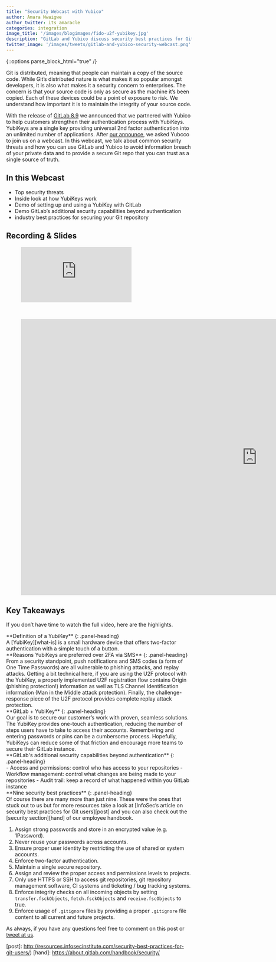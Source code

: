 ```yaml
---
title: "Security Webcast with Yubico"
author: Amara Nwaigwe
author_twitter: its_amaracle 
categories: integration
image_title: '/images/blogimages/fido-u2f-yubikey.jpg'
description: "GitLab and Yubico discuss security best practices for Git users."
twitter_image: '/images/tweets/gitlab-and-yubico-security-webcast.png'
---
```


{::options parse_block_html="true" /}

Git is distributed, meaning that people can maintain a copy of the source code. While Git’s distributed nature is what makes it so
popular amongst developers, it is also what makes it a security concern to enterprises. The concern is that your source code is only
as secure as the machine it’s been copied. Each of these devices could be a point of exposure to risk. We understand how important it 
is to maintain the integrity of your source code.

With the release of [GitLab 8.9][8.9] we announced that we partnered with Yubico to help 
customers strengthen their authentication process with YubiKeys. YubiKeys are a single key providing universal 2nd factor 
authentication into an unlimited number of applications. After [our announce][yub], we asked Yubcco to join us on a webcast. In this 
webcast, we talk about common security threats and how you can use GitLab and Yubico to avoid information breach of your private data 
and to provide a secure Git repo that you can trust as a single source of truth.

<!-- more -->

## In this Webcast

- Top security threats
-  Inside look at how YubiKeys work
- Demo of setting up and using a YubiKey with GitLab
- Demo GitLab’s additional security capabilities beyond authentication
- industry best practices for securing your Git repository

## Recording & Slides

<figure class="video_container">
  <iframe src="https://www.youtube.com/embed/pO9-7R3N5Ok" frameborder="0" allowfullscreen="true"> </iframe>
</figure>

<br>

<figure class="video_container">
<iframe src="https://docs.google.com/presentation/d/175zQz9CcQf3fQ65rbYFH_ysgllEkXrtnjYpAH_CDcrc/embed?start=false&loop=false&delayms=5000" frameborder="0" width="1280" height="749" allowfullscreen="true" mozallowfullscreen="true" webkitallowfullscreen="true"></iframe>
</figure>

## Key Takeaways

If you don’t have time to watch the full video, here are the highlights.

<div class="panel panel-info">
**Definition of a YubiKey**
{: .panel-heading}
<div class="panel-body">
A [YubiKey][what-is] is a small hardware device that offers two-factor authentication with a simple touch of a button.
</div>
</div>

<div class="panel panel-success">
**Reasons YubiKeys are preferred over 2FA via SMS**
{: .panel-heading}
<div class="panel-body">
From a security standpoint, push notifications and SMS codes (a form of One Time Passwords) are all vulnerable to phishing attacks, 
and replay attacks. Getting a bit technical here, if you are using the U2F protocol with the YubiKey, a properly implemented U2F 
registration flow contains Origin (phishing protection!) information as well as TLS Channel Identification information (Man in the 
Middle attack protection). Finally, the challenge-response piece of the U2F protocol provides complete replay attack protection.
</div>
</div>

<div class="panel panel-gitlab">
**GitLab + YubiKey** 
{: .panel-heading}
<div class="panel-body">
Our goal is to secure our customer’s work with proven, seamless solutions. The YubiKey provides one-touch authentication, reducing 
the number of steps users have to take to access their accounts. Remembering and entering passwords or pins can be a cumbersome 
process. Hopefully, YubiKeys can reduce some of that friction and encourage more teams to secure their GitLab instance.
</div>
</div>

<div class="panel panel-danger">
**GitLab's additional security capabilities beyond authentication**
{: .panel-heading}
<div class="panel-body">
- Access and permissions: control who has access to your repositories
- Workflow management: control what changes are being made to your repositories
- Audit trail: keep a record of what happened within you GitLab instance
</div>
</div>

<div class="panel panel-gitlab-purple">
**Nine security best practices**
{: .panel-heading}
<div class="panel-body">
Of course there are many more than just nine. These were the ones that stuck out to us but for more resources take a look at 
[InfoSec’s article on security best practices for Git users][post] and you can also check out the [security section][hand] of our employee handbook.

1. Assign strong passwords and store in an encrypted value (e.g. 1Password).
2. Never reuse your passwords across accounts.
3. Ensure proper user identity by restricting the use of shared or system accounts.
4. Enforce two-factor authentication.
5. Maintain a single secure repository.
6. Assign and review the proper access and permissions levels to projects.
7. Only use HTTPS or SSH to access git repositories, git repository management software, CI systems and ticketing / bug tracking systems.
8. Enforce integrity checks on all incoming objects by setting `transfer.fsckObjects`, `fetch.fsckObjects` and `receive.fscObjects` to true.
9. Enforce usage of `.gitignore` files by providing a proper `.gitignore` file content to all current and future projects.
</div>
</div>

As always, if you have any questions feel free to comment on this post or [tweet at us].

<!-- identifiers -->

[what-is]: https://www.yubico.com/faq/yubikey/
[8.9]: https://about.gitlab.com/2016/06/22/gitlab-8-9-released/
[yub]: https://about.gitlab.com/2016/06/22/gitlab-adds-support-for-u2f/
[tweet at us]: https://twitter.com/gitlab
[post]: http://resources.infosecinstitute.com/security-best-practices-for-git-users/)
[hand]: https://about.gitlab.com/handbook/security/

<!-- custom styles -->

<style>
.panel-gitlab {
  border-color: rgba(252,163,38,.3);
}
.panel-gitlab > .panel-heading {
  color: rgb(226,67,41);
  background-color: rgba(252,163,38,.3);
  border-color: rgba(252,163,38,.3);
}
.panel-gitlab-purple {
  border-color: rgba(107,79,187,.3);
}
.panel-gitlab-purple > .panel-heading {
  color: rgb(107,79,187);
  background-color: rgba(107,79,187,.3);
  border-color: rgba(107,79,187,.3);
}

</style>
